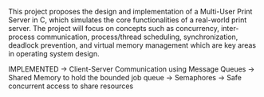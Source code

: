 This project proposes the design and implementation of a Multi-User Print Server in C, which simulates the core functionalities of a real-world print server. The project will focus on concepts 
such as concurrency, inter-process communication, process/thread scheduling, synchronization, deadlock prevention, and virtual memory management which are key areas in operating system design.

IMPLEMENTED
-> Client-Server Communication using Message Queues
-> Shared Memory to hold the bounded job queue
-> Semaphores
-> Safe concurrent access to share resources

